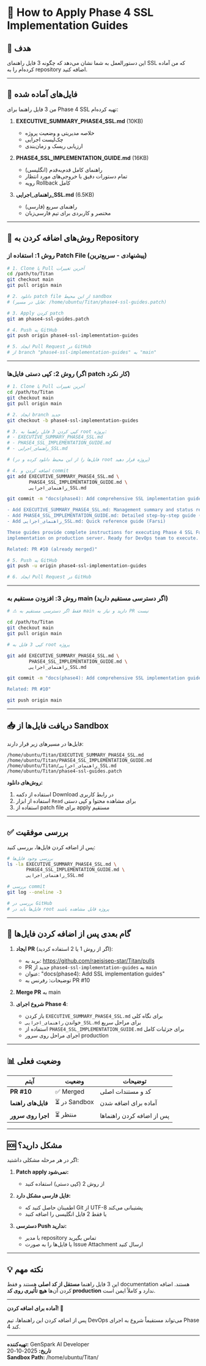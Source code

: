 # 📖 How to Apply Phase 4 SSL Implementation Guides

## 🎯 هدف
این دستورالعمل به شما نشان می‌دهد که چگونه 3 فایل راهنمای SSL که من آماده کرده‌ام را به repository اضافه کنید.

---

## 📁 فایل‌های آماده شده

من 3 فایل راهنما برای Phase 4 SSL تهیه کرده‌ام:

1. **EXECUTIVE_SUMMARY_PHASE4_SSL.md** (10KB)
   - خلاصه مدیریتی و وضعیت پروژه
   - چک‌لیست اجرایی
   - ارزیابی ریسک و زمان‌بندی

2. **PHASE4_SSL_IMPLEMENTATION_GUIDE.md** (16KB)
   - راهنمای کامل قدم‌به‌قدم (انگلیسی)
   - تمام دستورات دقیق با خروجی‌های مورد انتظار
   - رویه Rollback کامل

3. **راهنمای_اجرایی_SSL.md** (6.5KB)
   - راهنمای سریع (فارسی)
   - مختصر و کاربردی برای تیم فارسی‌زبان

---

## 🚀 روش‌های اضافه کردن به Repository

### روش 1: استفاده از Patch File (پیشنهادی - سریع‌ترین)

```bash
# 1. Clone یا Pull آخرین تغییرات
cd /path/to/Titan
git checkout main
git pull origin main

# 2. دانلود patch file از این محیط sandbox
# (فایل در مسیر: /home/ubuntu/Titan/phase4-ssl-guides.patch)

# 3. Apply کردن patch
git am phase4-ssl-guides.patch

# 4. Push به GitHub
git push origin phase4-ssl-implementation-guides

# 5. ایجاد Pull Request در GitHub
# از branch "phase4-ssl-implementation-guides" به "main"
```

---

### روش 2: کپی دستی فایل‌ها (اگر patch کار نکرد)

```bash
# 1. Clone یا Pull آخرین تغییرات
cd /path/to/Titan
git checkout main
git pull origin main

# 2. ایجاد branch جدید
git checkout -b phase4-ssl-implementation-guides

# 3. کپی کردن 3 فایل راهنما به root پروژه:
# - EXECUTIVE_SUMMARY_PHASE4_SSL.md
# - PHASE4_SSL_IMPLEMENTATION_GUIDE.md
# - راهنمای_اجرایی_SSL.md

# (فایل‌ها را از این محیط دانلود کرده و در root پروژه قرار دهید)

# 4. اضافه کردن و commit
git add EXECUTIVE_SUMMARY_PHASE4_SSL.md \
        PHASE4_SSL_IMPLEMENTATION_GUIDE.md \
        راهنمای_اجرایی_SSL.md

git commit -m "docs(phase4): Add comprehensive SSL implementation guides

- Add EXECUTIVE_SUMMARY_PHASE4_SSL.md: Management summary and status report
- Add PHASE4_SSL_IMPLEMENTATION_GUIDE.md: Detailed step-by-step guide (English)
- Add راهنمای_اجرایی_SSL.md: Quick reference guide (Farsi)

These guides provide complete instructions for executing Phase 4 SSL Full (strict)
implementation on production server. Ready for DevOps team to execute.

Related: PR #10 (already merged)"

# 5. Push به GitHub
git push -u origin phase4-ssl-implementation-guides

# 6. ایجاد Pull Request در GitHub
```

---

### روش 3: افزودن مستقیم به main (اگر دسترسی مستقیم دارید)

```bash
# ⚠️ فقط اگر دسترسی مستقیم به main دارید و نیاز به PR نیست

cd /path/to/Titan
git checkout main
git pull origin main

# کپی 3 فایل به root پروژه

git add EXECUTIVE_SUMMARY_PHASE4_SSL.md \
        PHASE4_SSL_IMPLEMENTATION_GUIDE.md \
        راهنمای_اجرایی_SSL.md

git commit -m "docs(phase4): Add comprehensive SSL implementation guides

Related: PR #10"

git push origin main
```

---

## 📥 دریافت فایل‌ها از Sandbox

فایل‌ها در مسیرهای زیر قرار دارند:

```
/home/ubuntu/Titan/EXECUTIVE_SUMMARY_PHASE4_SSL.md
/home/ubuntu/Titan/PHASE4_SSL_IMPLEMENTATION_GUIDE.md
/home/ubuntu/Titan/راهنمای_اجرایی_SSL.md
/home/ubuntu/Titan/phase4-ssl-guides.patch
```

**روش‌های دانلود:**
1. استفاده از دکمه Download در رابط کاربری
2. استفاده از ابزار `Read` برای مشاهده محتوا و کپی دستی
3. استفاده از patch file برای apply مستقیم

---

## ✅ بررسی موفقیت

پس از اضافه کردن فایل‌ها، بررسی کنید:

```bash
# بررسی وجود فایل‌ها
ls -la EXECUTIVE_SUMMARY_PHASE4_SSL.md \
       PHASE4_SSL_IMPLEMENTATION_GUIDE.md \
       راهنمای_اجرایی_SSL.md

# بررسی commit
git log --oneline -3

# بررسی در GitHub
# فایل‌ها باید در root پروژه قابل مشاهده باشند
```

---

## 🎯 گام بعدی پس از اضافه کردن فایل‌ها

1. **ایجاد PR** (اگر از روش 1 یا 2 استفاده کردید):
   - برید به: https://github.com/raeisisep-star/Titan/pulls
   - PR جدید از `phase4-ssl-implementation-guides` به `main`
   - عنوان: "docs(phase4): Add SSL implementation guides"
   - توضیحات: رفرنس به PR #10

2. **Merge PR** به main

3. **شروع اجرای Phase 4**:
   - باز کردن `EXECUTIVE_SUMMARY_PHASE4_SSL.md` برای نگاه کلی
   - خواندن `راهنمای_اجرایی_SSL.md` برای مراحل سریع
   - استفاده از `PHASE4_SSL_IMPLEMENTATION_GUIDE.md` برای جزئیات کامل
   - اجرای مراحل روی سرور production

---

## 📊 وضعیت فعلی

| آیتم | وضعیت | توضیحات |
|------|-------|---------|
| **PR #10** | ✅ Merged | کد و مستندات اصلی |
| **فایل‌های راهنما** | ⏳ در Sandbox | آماده برای اضافه شدن |
| **اجرا روی سرور** | ⏳ منتظر | پس از اضافه کردن راهنماها |

---

## 🆘 مشکل دارید؟

اگر در هر مرحله مشکلی داشتید:

1. **Patch apply نمی‌شود:**
   - از روش 2 (کپی دستی) استفاده کنید

2. **فایل فارسی مشکل دارد:**
   - اطمینان حاصل کنید که Git از UTF-8 پشتیبانی می‌کند
   - یا فقط 2 فایل انگلیسی را اضافه کنید

3. **دسترسی Push ندارید:**
   - با مدیر repository تماس بگیرید
   - یا فایل‌ها را به صورت Issue Attachment ارسال کنید

---

## 💡 نکته مهم

این 3 فایل راهنما **مستقل از کد اصلی** هستند و فقط documentation هستند.
اضافه کردن آن‌ها **هیچ تأثیری روی کد production** ندارد و کاملاً ایمن است.

---

**آماده برای اضافه کردن! 🚀**

پس از اضافه کردن این راهنماها، تیم DevOps می‌تواند مستقیماً شروع به اجرای Phase 4 کند.

---

**تهیه‌کننده:** GenSpark AI Developer  
**تاریخ:** 2025-10-20  
**Sandbox Path:** /home/ubuntu/Titan/
